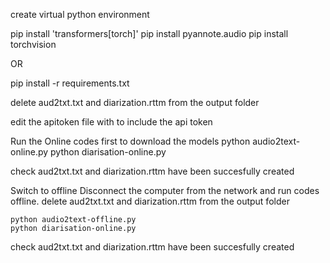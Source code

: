 create virtual python environment

pip install 'transformers[torch]'
pip install pyannote.audio
pip install torchvision

OR

pip install -r requirements.txt


delete aud2txt.txt and diarization.rttm from the output folder

edit the apitoken file with to include the api token

Run the Online codes first to download the models
    python audio2text-online.py
    python diarisation-online.py

check aud2txt.txt and diarization.rttm have been succesfully created


Switch to offline
Disconnect the computer from the network and run codes offline.
delete aud2txt.txt and diarization.rttm from the output folder

    python audio2text-offline.py
    python diarisation-online.py

check aud2txt.txt and diarization.rttm have been succesfully created








